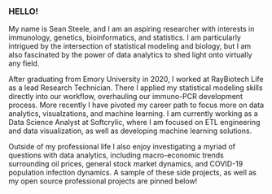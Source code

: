 ### HELLO!

My name is Sean Steele, and I am an aspiring researcher with interests in immunology, genetics, bioinformatics, and statistics.  I am particularly intrigued by the intersection of statistical modeling and biology, but I am also fascinated by the power of data analytics to shed light onto virtually any field. 

After graduating from Emory University in 2020, I worked at RayBiotech Life as a lead Research Technician. There I applied my statistical modeling skills directly into our workflow, overhauling our immuno-PCR development process. More recently I have pivoted my career path to focus more on data analytics, visualzations, and machine learning.  I am currently working as a Data Science Analyst at Softcrylic, where I am focused on ETL engineering and data visualization, as well as developing machine learning solutions.

Outside of my professional life I also enjoy investigating a myriad of questions with data analytics, including macro-economic trends surrounding oil prices, general stock market dynamics, and COVID-19 population infection dynamics. A sample of these side projects, as well as my open source professional projects are pinned below!

<!--
**seansteel3/seansteel3** is a ✨ _special_ ✨ repository because its `README.md` (this file) appears on your GitHub profile.

Here are some ideas to get you started:

- 🔭 I’m currently working on ...
- 🌱 I’m currently learning ...
- 👯 I’m looking to collaborate on ...
- 🤔 I’m looking for help with ...
- 💬 Ask me about ...
- 📫 How to reach me: ...
- 😄 Pronouns: ...
- ⚡ Fun fact: ...
-->

